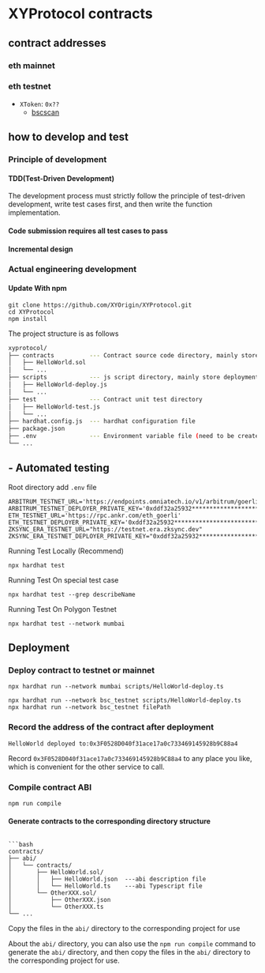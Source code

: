 # XYProtocol contracts

## contract addresses

### eth mainnet

### eth testnet

- `XToken`: `0x??`
  - [bscscan](https://bscscan.com/address/0x??)

## how to develop and test

### Principle of development

#### TDD(Test-Driven Development)

The development process must strictly follow the principle of test-driven development, write test cases first, and then write the function implementation.

#### Code submission requires all test cases to pass

#### Incremental design

### Actual engineering development

#### Update With npm

```shell
git clone https://github.com/XYOrigin/XYProtocol.git
cd XYProtocol
npm install
```

The project structure is as follows

```bash
xyprotocol/
├── contracts          --- Contract source code directory, mainly store *.sol contract files
│   ├── HelloWorld.sol
│   └── ...
├── scripts            --- js script directory, mainly store deployment scripts.
│   ├── HelloWorld-deploy.js
│   └── ...
├── test               --- Contract unit test directory
│   ├── HelloWorld-test.js
│   └── ...
├── hardhat.config.js  --- hardhat configuration file
├── package.json
├── .env               --- Environment variable file (need to be created manually)
└── ...
```

## - Automated testing

Root directory add ```.env```  file

```shell
ARBITRUM_TESTNET_URL='https://endpoints.omniatech.io/v1/arbitrum/goerli/public'
ARBITRUM_TESTNET_DEPLOYER_PRIVATE_KEY='0xddf32a25932****************************'
ETH_TESTNET_URL='https://rpc.ankr.com/eth_goerli'
ETH_TESTNET_DEPLOYER_PRIVATE_KEY='0xddf32a25932****************************'
ZKSYNC_ERA_TESTNET_URL="https://testnet.era.zksync.dev"
ZKSYNC_ERA_TESTNET_DEPLOYER_PRIVATE_KEY="0xddf32a25932****************************"
```

Running Test Locally (Recommend)

```shell
npx hardhat test
```

Running Test On special test case

```shell
npx hardhat test --grep describeName
```

Running Test On Polygon Testnet

```shell
npx hardhat test --network mumbai
```

## Deployment

### Deploy contract to testnet or mainnet

```shell
npx hardhat run --network mumbai scripts/HelloWorld-deploy.ts
```

```shell
npx hardhat run --network bsc_testnet scripts/HelloWorld-deploy.ts
npx hardhat run --network bsc_testnet filePath
```

### Record the address of the contract after deployment

```shell
HelloWorld deployed to:0x3F0528D040f31ace17a0c733469145928b9C88a4
```

Record `0x3F0528D040f31ace17a0c733469145928b9C88a4` to any place you like, which is convenient for the other service to call.

### Compile contract ABI

```shell
npm run compile
```

#### Generate contracts to the corresponding directory structure

````shell

```bash
contracts/
├── abi/
│   └── contracts/
│       ├── HelloWorld.sol/
│       │   ├── HelloWorld.json  ---abi description file
│       │   └── HelloWorld.ts    ---abi Typescript file
│       └── OtherXXX.sol/
│           ├── OtherXXX.json
│           └── OtherXXX.ts
└── ...
````

Copy the files in the `abi/` directory to the corresponding project for use

About the `abi/` directory, you can also use the `npm run compile` command to generate the `abi/` directory, and then copy the files in the `abi/` directory to the corresponding project for use.
